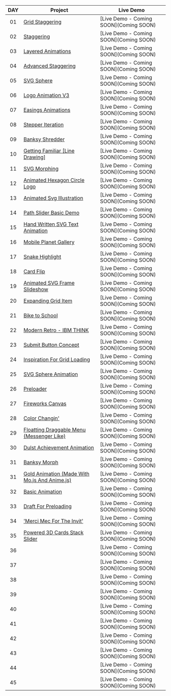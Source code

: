 |  DAY  | Project | Live Demo |
| :-: | --------------------------------------------------------------------------------------------------------------------------- | --------------------------------------------------------------------------------- |
| 01  | [Grid Staggering](https://github.com/JMBoulos12/animejs/tree/main/grid-staggering) | [Live Demo - Coming SOON](Coming SOON) |
| 02  | [Staggering](https://github.com/JMBoulos12/animejs/tree/main/staggering) | [Live Demo - Coming SOON](Coming SOON) |
| 03  | [Layered Animations](https://github.com/JMBoulos12/animejs/tree/main/layered-animations) | [Live Demo - Coming SOON](Coming SOON) |
| 04  | [Advanced Staggering](https://github.com/JMBoulos12/animejs/tree/main/advanced-staggering) | [Live Demo - Coming SOON](Coming SOON) |
| 05  | [SVG Sphere](https://github.com/JMBoulos12/animejs/tree/main/svg-sphere) | [Live Demo - Coming SOON](Coming SOON) |
| 06  | [Logo Animation V3](https://github.com/JMBoulos12/animejs/tree/main/logo-animation-v3) | [Live Demo - Coming SOON](Coming SOON) |
| 07  | [Easings Animations](https://github.com/JMBoulos12/animejs/tree/main/easings-animations) | [Live Demo - Coming SOON](Coming SOON) |
| 08  | [Stepper Iteration](https://github.com/JMBoulos12/animejs/tree/main/stepper-iteration) | [Live Demo - Coming SOON](Coming SOON) |
| 09  | [Banksy Shredder](https://github.com/JMBoulos12/animejs/tree/main/banksy-shredder) | [Live Demo - Coming SOON](Coming SOON) |
| 10  | [Getting Familiar [Line Drawing]](https://github.com/JMBoulos12/animejs/tree/main/getting-familiar) | [Live Demo - Coming SOON](Coming SOON) |
| 11  | [SVG Morphing](https://github.com/JMBoulos12/animejs/tree/main/svg-morphing) | [Live Demo - Coming SOON](Coming SOON) |
| 12  | [Animated Hexagon Circle Logo](https://github.com/JMBoulos12/animejs/tree/main/animated-hexagon-circle-logo) | [Live Demo - Coming SOON](Coming SOON) |
| 13  | [Animated Svg Illustration](https://github.com/JMBoulos12/animejs/tree/main/animated-svg-illustration) | [Live Demo - Coming SOON](Coming SOON) |
| 14  | [Path Slider Basic Demo](https://github.com/JMBoulos12/animejs/tree/main/path-slider-basic-demo) | [Live Demo - Coming SOON](Coming SOON) |
| 15  | [Hand Written SVG Text Animation](https://github.com/JMBoulos12/animejs/tree/main/hand-written-svg-text-animation) | [Live Demo - Coming SOON](Coming SOON) |
| 16  | [Mobile Planet Gallery](https://github.com/JMBoulos12/animejs/tree/main/mobile-planet-gallery) | [Live Demo - Coming SOON](Coming SOON) |
| 17  | [Snake Highlight](https://github.com/JMBoulos12/animejs/tree/main/snake-highlight) | [Live Demo - Coming SOON](Coming SOON) |
| 18  | [Card Flip](https://github.com/JMBoulos12/animejs/tree/main/card-flip) | [Live Demo - Coming SOON](Coming SOON) |
| 19  | [Animated SVG Frame Slideshow](https://github.com/JMBoulos12/animejs/tree/main/animated-frame-slideshow) | [Live Demo - Coming SOON](Coming SOON) |
| 20  | [Expanding Grid Item](https://github.com/JMBoulos12/animejs/tree/main/expanding-grid-item) | [Live Demo - Coming SOON](Coming SOON) |
| 21  | [Bike to School](https://github.com/JMBoulos12/animejs/tree/main/bike-to-school) | [Live Demo - Coming SOON](Coming SOON) |
| 22  | [Modern Retro - IBM THINK](https://github.com/JMBoulos12/animejs/tree/main/modern-retro) | [Live Demo - Coming SOON](Coming SOON) |
| 23  | [Submit Button Concept](https://github.com/JMBoulos12/animejs/tree/main/submit-button-concept) | [Live Demo - Coming SOON](Coming SOON) |
| 24  | [Inspiration For Grid Loading](https://github.com/JMBoulos12/animejs/tree/main/inspiration-for-grid-loading) | [Live Demo - Coming SOON](Coming SOON) |
| 25  | [SVG Sphere Animation](https://github.com/JMBoulos12/animejs/tree/main/svg-sphere-animation) | [Live Demo - Coming SOON](Coming SOON) |
| 26  | [Preloader](https://github.com/JMBoulos12/animejs/tree/main/preloader) | [Live Demo - Coming SOON](Coming SOON) |
| 27  | [Fireworks Canvas](https://github.com/JMBoulos12/animejs/tree/main/Fireworks%20Canvas) | [Live Demo - Coming SOON](Coming SOON) |
| 28  | [Color Changin'](https://github.com/JMBoulos12/animejs/tree/main/color-changin) | [Live Demo - Coming SOON](Coming SOON) |
| 29  | [Floatting Draggable Menu (Messenger Like)](https://github.com/JMBoulos12/animejs/tree/main/floatting-draggable-menu) | [Live Demo - Coming SOON](Coming SOON) |
| 30  | [Dulst Achievement Animation](https://github.com/JMBoulos12/animejs/tree/main/logo-animation) | [Live Demo - Coming SOON](Coming SOON) |
| 31  | [Banksy Morph](https://github.com/JMBoulos12/animejs/tree/main/banksy-morph) | [Live Demo - Coming SOON](Coming SOON) |
| 31  | [Gold Animation (Made With Mo.js And Anime.js)](https://github.com/JMBoulos12/animejs/tree/main/gold-animation) | [Live Demo - Coming SOON](Coming SOON) |
| 32  | [Basic Animation](https://github.com/JMBoulos12/animejs/tree/main/basic-animation) | [Live Demo - Coming SOON](Coming SOON) |
| 33  | [Draft For Preloading](https://github.com/JMBoulos12/animejs/tree/main/draft-for-preloading) | [Live Demo - Coming SOON](Coming SOON) |
| 34  | ['Merci Mec For The Invit'](https://github.com/JMBoulos12/animejs/tree/main/merci-mec-for-the-invit) | [Live Demo - Coming SOON](Coming SOON) |
| 35  | [Powered 3D Cards Stack Slider](https://github.com/JMBoulos12/animejs/tree/main/powered-3d-cards-stack-slider) | [Live Demo - Coming SOON](Coming SOON) |
| 36  | []() | [Live Demo - Coming SOON](Coming SOON) |
| 37  | []() | [Live Demo - Coming SOON](Coming SOON) |
| 38  | []() | [Live Demo - Coming SOON](Coming SOON) |
| 39  | []() | [Live Demo - Coming SOON](Coming SOON) |
| 40  | []() | [Live Demo - Coming SOON](Coming SOON) |
| 41  | []() | [Live Demo - Coming SOON](Coming SOON) |
| 42  | []() | [Live Demo - Coming SOON](Coming SOON) |
| 43  | []() | [Live Demo - Coming SOON](Coming SOON) |
| 44  | []() | [Live Demo - Coming SOON](Coming SOON) |
| 45  | []() | [Live Demo - Coming SOON](Coming SOON) |
